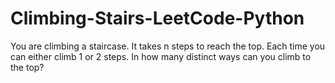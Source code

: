 # Climbing-Stairs-LeetCode-Python
You are climbing a staircase. It takes n steps to reach the top.  Each time you can either climb 1 or 2 steps. In how many distinct ways can you climb to the top?
